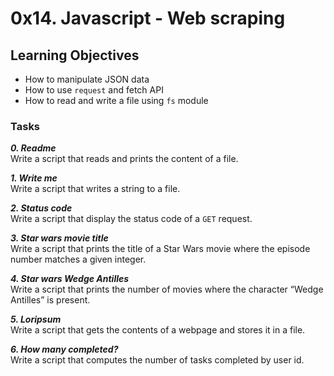 # 0x14. Javascript - Web scraping

## Learning Objectives


- How to manipulate JSON data
- How to use `request` and fetch API
- How to read and write a file using `fs` module

### Tasks

_**0. Readme**_  
Write a script that reads and prints the content of a file.  

_**1. Write me**_  
Write a script that writes a string to a file.  

_**2. Status code**_  
Write a script that display the status code of a `GET` request.  

_**3. Star wars movie title**_  
Write a script that prints the title of a Star Wars movie where the episode number matches a given integer.  

_**4. Star wars Wedge Antilles**_  
Write a script that prints the number of movies where the character “Wedge Antilles” is present.  

_**5. Loripsum**_  
Write a script that gets the contents of a webpage and stores it in a file.  

_**6. How many completed?**_  
Write a script that computes the number of tasks completed by user id.  
